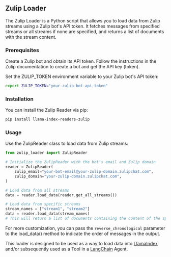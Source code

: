 ## Zulip Loader

The Zulip Loader is a Python script that allows you to load data from Zulip streams using a Zulip bot's API token. It fetches messages from specified streams or all streams if none are specified, and returns a list of documents with the stream content.

### Prerequisites

Create a Zulip bot and obtain its API token. Follow the instructions in the Zulip documentation to create a bot and get the API key (token).

Set the ZULIP_TOKEN environment variable to your Zulip bot's API token:

```bash
export ZULIP_TOKEN="your-zulip-bot-api-token"
```

### Installation

You can install the Zulip Reader via pip:

```bash
pip install llama-index-readers-zulip
```

### Usage

Use the ZulipReader class to load data from Zulip streams:

```python
from zulip_loader import ZulipReader

# Initialize the ZulipReader with the bot's email and Zulip domain
reader = ZulipReader(
    zulip_email="your-bot-email@your-zulip-domain.zulipchat.com",
    zulip_domain="your-zulip-domain.zulipchat.com",
)

# Load data from all streams
data = reader.load_data(reader.get_all_streams())

# Load data from specific streams
stream_names = ["stream1", "stream2"]
data = reader.load_data(stream_names)
# This will return a list of documents containing the content of the specified streams.
```

For more customization, you can pass the `reverse_chronological` parameter to the load_data() method to indicate the order of messages in the output.

This loader is designed to be used as a way to load data into
[LlamaIndex](https://github.com/run-llama/llama_index/tree/main/llama_index) and/or subsequently
used as a Tool in a [LangChain](https://github.com/hwchase17/langchain) Agent.